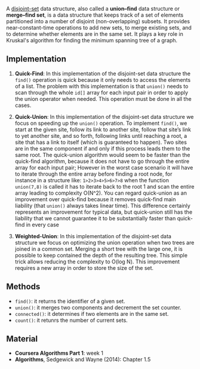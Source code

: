 

A [disjoint-set](https://en.wikipedia.org/wiki/Disjoint-set_data_structure) data structure, also called a **union–find** data structure or **merge–find set**, is a data structure that keeps track of a set of elements partitioned into a number of disjoint (non-overlapping) subsets. It provides near-constant-time operations to add new sets, to merge existing sets, and to determine whether elements are in the same set. It plays a key role in Kruskal's algorithm for finding the minimum spanning tree of a graph.

Implementation
---------------

1. **Quick-Find**: In this implementation of the disjoint-set data structure the `find()` operation is quick because it only needs to access the elements of a list. The problem with this implementation is that `union()` needs to scan through the whole `id[]` array for each input pair in order to apply the union operator when needed. This operation must be done in all the cases.

2. **Quick-Union**: In this implementation of the disjoint-set data structure we focus on speeding up the `union()` operation.  To implement `find()`, we start at the given site, follow its link to another site, follow that site’s link to yet another site, and so forth, following links until reaching a root, a site that has a link to itself (which is guaranteed to happen). Two sites are in the same component if and only if this process leads them to the same root. The quick-union algorithm would seem to be faster than the quick-find algorithm, because it does not have to go through the entire array for each input pair; However in the worst case scenario it will have to iterate through the entire array before finding a root node, for instance in a structure like: `1>2>3>4>5>6>7>8` when the function `union(7,8)` is called it has to iterate back to the root 1 and scan the entire array leading to complexity O(N^2). You can regard quick-union as an improvement over quick-find because it removes quick-find main liability (that `union()` always takes linear time). This difference certainly represents an improvement for typical data, but quick-union still has the liability that we cannot guarantee it to be  substantially faster than quick-find in every case

3. **Weighted-Union**: In this implementation of the disjoint-set data structure we focus on optimizing the union operation when two trees are joined in a common set. Merging a short tree with the large one, it is possible to keep contained the depth of the resulting tree. This simple trick allows reducing the complexity to O(log N). This improvement requires a new array in order to store the size of the set.


Methods
--------

- `find()`: it returns the identifier of a given set.
- `union()`: it merges two components and decrement the set counter.
- `connected()`: it determines if two elements are in the same set.
- `count()`: it retunrs the number of current sets.

Material
--------
- **Coursera Algorithms Part 1**: week 1
- **Algorithms**, Sedgewick and Wayne (2014): Chapter 1.5

